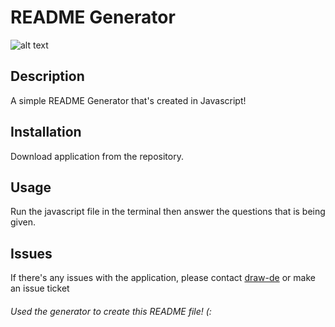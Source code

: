 # README Generator
![alt text](https://avatars2.githubusercontent.com/u/57506579?v=4 "draw-de's Avatar Picture")

## Description
A simple README Generator that's created in Javascript!

## Installation
Download application from the repository.

## Usage
Run the javascript file in the terminal then answer the questions that is being given.

## Issues
If there's any issues with the application, please contact [draw-de](https://github.com/users/draw-de) or make an issue ticket

###### Used the generator to create this README file! (:
